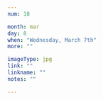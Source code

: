 ```yaml
---
num: 18

month: mar
day: 8
when: "Wednesday, March 7th"
more: ""

imageType: jpg
link: ""
linkname: ""
notes: ""

---
```


